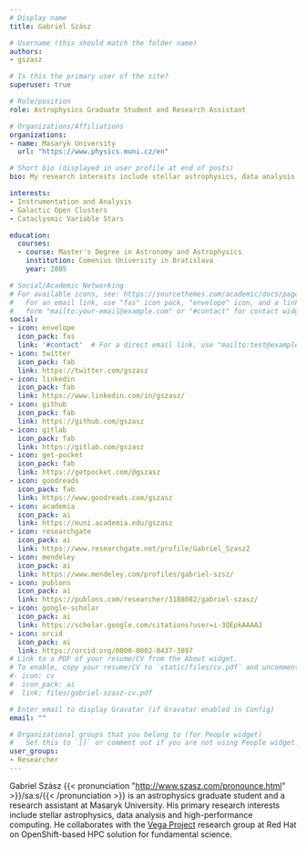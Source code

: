 ```yaml
---
# Display name
title: Gabriel Szász

# Username (this should match the folder name)
authors:
- gszasz

# Is this the primary user of the site?
superuser: true

# Role/position
role: Astrophysics Graduate Student and Research Assistant

# Organizations/Affiliations
organizations:
- name: Masaryk University
  url: "https://www.physics.muni.cz/en"

# Short bio (displayed in user profile at end of posts)
bio: My research interests include stellar astrophysics, data analysis and high-performance computing.

interests:
- Instrumentation and Analysis
- Galactic Open Clusters
- Cataclysmic Variable Stars

education:
  courses:
  - course: Master's Degree in Astronomy and Astrophysics
    institution: Comenius University in Bratislava
    year: 2005

# Social/Academic Networking
# For available icons, see: https://sourcethemes.com/academic/docs/page-builder/#icons
#   For an email link, use "fas" icon pack, "envelope" icon, and a link in the
#   form "mailto:your-email@example.com" or "#contact" for contact widget.
social:
- icon: envelope
  icon_pack: fas
  link: '#contact'  # For a direct email link, use "mailto:test@example.org".
- icon: twitter
  icon_pack: fab
  link: https://twitter.com/gszasz
- icon: linkedin
  icon_pack: fab
  link: https://www.linkedin.com/in/gszasz/
- icon: github
  icon_pack: fab
  link: https://github.com/gszasz
- icon: gitlab
  icon_pack: fab
  link: https://gitlab.com/gszasz
- icon: get-pocket
  icon_pack: fab
  link: https://getpocket.com/@gszasz
- icon: goodreads
  icon_pack: fab
  link: https://www.goodreads.com/gszasz
- icon: academia
  icon_pack: ai
  link: https://muni.academia.edu/gszasz
- icon: researchgate
  icon_pack: ai
  link: https://www.researchgate.net/profile/Gabriel_Szasz2
- icon: mendeley
  icon_pack: ai
  link: https://www.mendeley.com/profiles/gabriel-szsz/
- icon: publons
  icon_pack: ai
  link: https://publons.com/researcher/3188082/gabriel-szasz/
- icon: google-scholar
  icon_pack: ai
  link: https://scholar.google.com/citations?user=i-3QEpkAAAAJ
- icon: orcid
  icon_pack: ai
  link: https://orcid.org/0000-0002-0437-3897
# Link to a PDF of your resume/CV from the About widget.
# To enable, copy your resume/CV to `static/files/cv.pdf` and uncomment the lines below.
#- icon: cv
#  icon_pack: ai
#  link: files/gabriel-szasz-cv.pdf

# Enter email to display Gravatar (if Gravatar enabled in Config)
email: ""

# Organizational groups that you belong to (for People widget)
#   Set this to `[]` or comment out if you are not using People widget.
user_groups:
- Researcher
---
```


Gabriel Szász {{< pronunciation "http://www.szasz.com/pronounce.html" >}}/saːs/{{< /pronunciation >}} is an astrophysics graduate student and a research assistant at Masaryk University.  His primary research interests include stellar astrophysics, data analysis and high-performance computing.  He collaborates with the [Vega Project](https://research.redhat.com/projects/vega-project-openshift-based-hpc-for-fundamental-science/) research group at Red Hat on OpenShift-based HPC solution for fundamental science.
